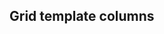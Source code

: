 ## Grid template columns


<!-- <values.gridTemplateColumns> -->

<!-- </values.gridTemplateColumns> -->


<!-- <variants.gridTemplateColumns> -->

<!-- </variants.gridTemplateColumns> -->
